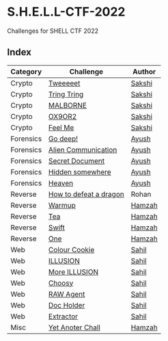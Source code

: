 # S.H.E.L.L-CTF-2022

Challenges for SHELL CTF 2022

## Index

| Category  | Challenge                                                            | Author | 
| --------- | -------------------------------------------------------------------- |------- |
| Crypto    | [Tweeeeet](crypto/Tweeeeet)                                          | [Sakshi](https://www.linkedin.com/in/sakshi--giri/) |
| Crypto    | [Tring Tring](crypto/Tring%20Tring)                                  | [Sakshi](https://www.linkedin.com/in/sakshi--giri/) |
| Crypto    | [MALBORNE](crypto/MALBORNE)                                          | [Sakshi](https://www.linkedin.com/in/sakshi--giri/) |
| Crypto    | [OX9OR2](crypto/OX9OR2)                                              | [Sakshi](https://www.linkedin.com/in/sakshi--giri/) |
| Crypto    | [Feel Me](crypto/Feel%20Me)                                          | [Sakshi](https://www.linkedin.com/in/sakshi--giri/)|
| Forensics | [Go deep!](Forensics/Go%20deep!)                                     | [Ayush](https://www.linkedin.com/in/ayushvarma1124/)  |
| Forensics | [Alien Communication](Forensics/Alien%20Communication)               | [Ayush](https://www.linkedin.com/in/ayushvarma1124/)  |
| Forensics | [Secret Document](Forensics/Secret%20Document)                       | [Ayush](https://www.linkedin.com/in/ayushvarma1124/)  |
| Forensics | [Hidden somewhere](Forensics/Hidden%20Somewhere)                               | [Ayush](https://www.linkedin.com/in/ayushvarma1124/)  |
| Forensics | [Heaven](Forensics/seven%20heaven)                                           | [Ayush](https://www.linkedin.com/in/ayushvarma1124/)  |
| Reverse   | [How to defeat a dragon](rev/How%20to%20defeat%20a%20dragon)         | Rohan  |
| Reverse   | [Warmup](rev/warmup)                                                 | [Hamzah](https://www.linkedin.com/in/ahmedhamzah/) |
| Reverse   | [Tea](rev/tea)                                                       | [Hamzah](https://www.linkedin.com/in/ahmedhamzah/) |
| Reverse   | [Swift](rev/swift)                                                   | [Hamzah](https://www.linkedin.com/in/ahmedhamzah/) |
| Reverse   | [One](rev/one)                                                       | [Hamzah](https://www.linkedin.com/in/ahmedhamzah/) |
| Web       | [Colour Cookie](web/Colour%20Cookie)                                 | [Sahil](https://www.linkedin.com/in/sahil-dharme-096114220/)  |
| Web       | [ILLUSION](web/ILLUSION)                                             | [Sahil](https://www.linkedin.com/in/sahil-dharme-096114220/)  |
| Web       | [More ILLUSION](web/More%20ILLUSION)                                 | [Sahil](https://www.linkedin.com/in/sahil-dharme-096114220/)  |
| Web       | [Choosy](web/Choosy)                                                 | [Sahil](https://www.linkedin.com/in/sahil-dharme-096114220/)  |
| Web       | [RAW Agent](web/RAW%20Agent)                                         | [Sahil](https://www.linkedin.com/in/sahil-dharme-096114220/)  |
| Web       | [Doc Holder](web/Doc%20Holder)                                       | [Sahil](https://www.linkedin.com/in/sahil-dharme-096114220/)  |
| Web       | [Extractor](web/Extractor)                                           | [Sahil](https://www.linkedin.com/in/sahil-dharme-096114220/)  |
| Misc      | [Yet Anoter Chall](Misc/yet_another_chall)                           | [Hamzah](https://www.linkedin.com/in/ahmedhamzah/) |
